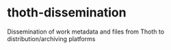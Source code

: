 # thoth-dissemination
Dissemination of work metadata and files from Thoth to distribution/archiving platforms
